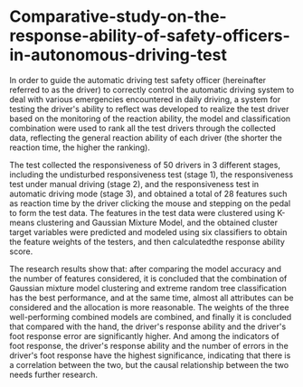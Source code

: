 # Comparative-study-on-the-response-ability-of-safety-officers-in-autonomous-driving-test

In order to guide the automatic driving test safety officer (hereinafter referred to as the driver) to correctly control the automatic driving system to deal with various emergencies encountered in daily driving, a system for testing the driver's ability to reflect was developed to realize the test driver based on the monitoring of the reaction ability, the model and classification combination were used to rank all the test drivers through the collected data, reflecting the general reaction ability of each driver (the shorter the reaction time, the higher the ranking).

The test collected the responsiveness of 50 drivers in 3 different stages, including the undisturbed responsiveness test (stage 1), the responsiveness test under manual driving (stage 2), and the responsiveness test in automatic driving mode (stage 3), and obtained a total of 28 features such as reaction time by the driver clicking the mouse and stepping on the pedal to form the test data. The features in the test data were clustered using K-means clustering and Gaussian Mixture Model, and the obtained cluster target variables were predicted and modeled using six classifiers to obtain the feature weights of the testers, and then calculatedthe response ability score. 

The research results show that: after comparing the model accuracy and the number of features considered, it is concluded that the combination of Gaussian mixture model clustering and extreme random tree classification has the best performance, and at the same time, almost all attributes can be considered and the allocation is more reasonable. The weights of the three well-performing combined models are combined, and finally it is concluded that compared with the hand, the driver's response ability and the driver's foot response error are significantly higher. And among the indicators of foot response, the driver's response ability and the number of errors in the driver's foot response have the highest significance, indicating that there is a correlation between the two, but the causal relationship between the two needs further research.
